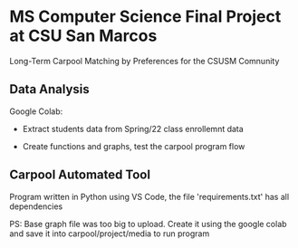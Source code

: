 # MS Computer Science Final Project at CSU San Marcos

Long-Term Carpool Matching by Preferences for the CSUSM Comnunity


## Data Analysis

Google Colab:

- Extract students data from Spring/22 class enrollemnt data

- Create functions and graphs, test the carpool program flow


## Carpool Automated Tool

Program written in Python using VS Code, the file 'requirements.txt' has all dependencies

PS: Base graph file was too big to upload. Create it using the google colab and save it into carpool/project/media to run program
